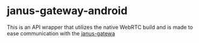 # janus-gateway-android
This is an API wrapper that utilizes the native WebRTC build and is made to ease communication with the [janus-gatewa](https://github.com/meetecho/janus-gateway)
